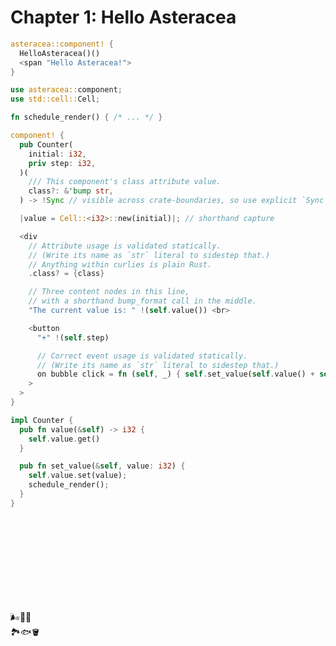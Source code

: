 # Chapter 1: Hello Asteracea

```rust asteracea=HelloAsteracea
asteracea::component! {
  HelloAsteracea()()
  <span "Hello Asteracea!">
}
```

```rust asteracea=Counter asteracea::new=.initial(0).step(1) asteracea::render=.class("counter-class")
use asteracea::component;
use std::cell::Cell;

fn schedule_render() { /* ... */ }

component! {
  pub Counter(
    initial: i32,
    priv step: i32,
  )(
    /// This component's class attribute value.
    class?: &'bump str,
  ) -> !Sync // visible across crate-boundaries, so use explicit `Sync`ness

  |value = Cell::<i32>::new(initial)|; // shorthand capture

  <div
    // Attribute usage is validated statically.
    // (Write its name as `str` literal to sidestep that.)
    // Anything within curlies is plain Rust.
    .class? = {class}

    // Three content nodes in this line,
    // with a shorthand bump_format call in the middle.
    "The current value is: " !(self.value()) <br>

    <button
      "+" !(self.step)

      // Correct event usage is validated statically.
      // (Write its name as `str` literal to sidestep that.)
      on bubble click = fn (self, _) { self.set_value(self.value() + self.step); } // Inline handler.
    >
  >
}

impl Counter {
  pub fn value(&self) -> i32 {
    self.value.get()
  }

  pub fn set_value(&self, value: i32) {
    self.value.set(value);
    schedule_render();
  }
}
```

<!-- markdownlint-disable no-inline-html -->
<div class="subtlish">
<style>
.subtlish {
  height: 0px;
}
</style>
<br><br><br><br><br><br><br><br>

🌬️🍃🌄  
🏞️🐟🪣
</div>
<!-- markdownlint-enable no-inline-html -->
